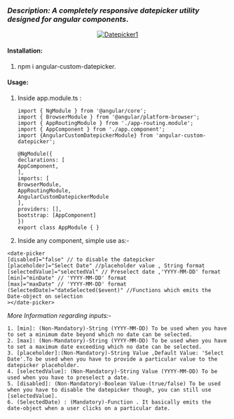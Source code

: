 ### *Description: A completely responsive datepicker utility designed for angular components*.

<p align="center"><a href="https://imgbb.com/"><img src="https://i.ibb.co/0K05Sy2/Datepicker1.png" alt="Datepicker1" border="0"></a></p>

#### Installation:
1.  npm i angular-custom-datepicker.

#### Usage:

1.  Inside app.module.ts : 
    ```
    import { NgModule } from '@angular/core';
    import { BrowserModule } from '@angular/platform-browser';
    import { AppRoutingModule } from './app-routing.module';
    import { AppComponent } from './app.component';
    import {AngularCustomDatepickerModule} from 'angular-custom-datepicker';

    @NgModule({
    declarations: [
    AppComponent,
    ],
    imports: [
    BrowserModule,
    AppRoutingModule,
    AngularCustomDatepickerModule
    ],
    providers: [],
    bootstrap: [AppComponent]
    })
    export class AppModule { }
     ```
 

2.  Inside any component, simple use as:- 
   
```
<date-picker
[disabled]="false" // to disable the datepicker
[placeholder]="Select Date" //placeholder value , String format
[selectedValue]="selectedVal" // Preselect date ,'YYYY-MM-DD' format
[min]="minDate" // 'YYYY-MM-DD' format
[max]="maxDate" // 'YYYY-MM-DD' format
(SelectedDate)="dateSelected($event)" //Functions which emits the Date-object on selection
></date-picker>
```
*More Information regarding inputs:-*
```
1. [min]: (Non-Mandatory)-String (YYYY-MM-DD) To be used when you have to set a minimum date beyond which no date can be selected.
2. [max]: (Non-Mandatory)-String (YYYY-MM-DD) To be used when you have to set a maximum date exceeding which no date can be selected.
3. [placeholder]:(Non-Mandatory)-String Value ,Default Value: 'Select Date'.To be used when you have to provide a particular value to the datepicker placeholder.
4. [selectedValue]: (Non-Mandatory)-String Value (YYYY-MM-DD) To be used when you have to preselect a date.
5. [disabled]: (Non-Mandatory)-Boolean Value-(true/false) To be used when you have to disable the datepicker though, you can still use [selectedValue].
6. (SelectedDate) : (Mandatory)-Function . It basically emits the date-object when a user clicks on a particular date.

```
